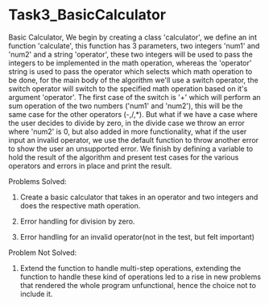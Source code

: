 # Task3_BasicCalculator

Basic Calculator, We begin by creating a class 'calculator', we define an int function 'calculate', this function has 3 parameters, two integers 'num1' and 'num2' and a string 'operator', these two integers will be used to pass the integers to be implemented in the math operation, whereas the 'operator' string is used to pass the operator which selects which math operation to be done, for the main body of the algorithm we'll use a switch operator, the switch operator will switch to the specified math operation based on it's argument 'operator'. The first case of the switch is '+' which will perform an sum operation of the two numbers ('num1' and 'num2'), this will be the same case for the other operators (-,/,*). But what if we have a case where the user decides to divide by zero, in the divide case we throw an error where 'num2' is 0, but also added in more functionality, what if the user input an invalid operator, we use the default function to throw another error to show the user an unsupported error. We finish by defining a variable to hold the result of the algorithm and present test cases for the various operators and errors in place and print the result.

Problems Solved:
1. Create a basic calculator that takes in an operator and two integers and does the respective math operation.

2. Error handling for division by zero.

3. Error handling for an invalid operator(not in the test, but felt important)

Problem Not Solved:
1. Extend the function to handle multi-step operations, extending the function to handle these kind of operations led to a rise in new problems that rendered the whole program unfunctional, hence the choice not to include it.